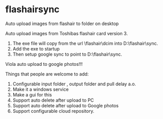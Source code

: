 # flashairsync
Auto upload images from flashair to folder on desktop

Auto upload images from Toshibas flashair card version 3.

1) The exe file will copy from the url \\flashair\dcim into D:\flashair\sync. 
2) Add the exe to startup 
3) Then setup google sync to point to D:\flashair\sync.

Viola auto upload to google photos!!!

Things that people are welcome to add: 
1) Configurable input folder , output folder and pull delay a.o. 
2) Make it a windows service 
3) Make a gui for this 
4) Support auto delete after upload to PC 
5) Support auto delete after upload to Google photos 
6) Support configurable cloud repository.
